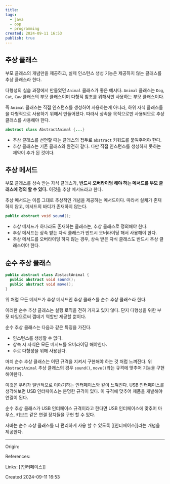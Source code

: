 ```yaml
---
title: 
tags:
  - java
  - oop
  - programming
created: 2024-09-11 16:53
publish: true
---
```

## 추상 클래스
부모 클래스의 개념만을 제공하고, 실제 인스턴스 생성 기능은 제공하지 않는 클래스를 추상 클래스라 한다.

다형성의 실습 과정에서 만들었던 `Animal` 클래스가 좋은 예시다.
`Animal` 클래스는 `Dog`, `Cat`, `Caw` 클래스의 부모 클래스이며 다형적 참조를 위해서만 사용하는 부모 클래스이다.

즉 `Animal` 클래스는 직접 인스턴스를 생성하여 사용하는게 아니라, 하위 자식 클래스들을 다형적으로 사용하기 위해서 만들어졌다. 따라서 상속을 목적으로만 사용되므로 추상 클래스를 사용해야 한다.

```java
abstract class AbstractAnimal {...}
```

- 추상 클래스를 선언할 때는 클래스의 접두로 `abstract` 키워드를 붙여주어야 한다.
- 추상 클래스는 기존 클래스와 완전히 같다. 다만 직접 인스턴스를 생성하지 못하는 제약이 추가 된 것이다.
## 추상 메서드
부모 클래스를 상속 받는  자식 클래스가, **반드시 오버라이딩 해야 하는 메서드를 부모 클래스에 정의 할 수 있다.** 이것을 추상 메서드라고 한다.

추상 메서드는 이름 그대로 추상적인 개념을 제공하는 메서드이다. 따라서 실체가 존재하지 않고, 메서드의 바디가 존재하지 않는다.

```java
public abstract void sound();
```

- 추상 메서드가 하나라도 존재하는 클래스는, 추상 클래스로 정의해야 한다.
- 추상 메서드는 상속 받는 자식 클래스가 반드시 오버라이딩 해서 사용해야 한다.
- 추상 메서드를 오버라이딩 하지 않는 경우, 상속 받은 자식 클래스도 반드시 추상 클래스여야 한다.

## 순수 추상 클래스
```java
public abstract class AbstactAnimal {  
  public abstract void sound();  
  public abstract void move();
}
```
위 처럼 모든 메서드가 추상 메서드인 추상 클래스를 순수 추상 클래스라 한다.

이러한 순수 추상 클래스는 실행 로직을 전혀 가지고 있지 않다. 단지 다형성을 위한 부모 타입으로써 껍데기 역할만 제공할 뿐이다.

순수 추상 클래스는 다음과 같은 특징을 가진다.
- 인스턴스를 생성할 수 없다.
- 상속 시 자식은 모든 메서드를 오버라이딩 해야한다.
- 주로 다형성을 위해 사용된다.

마치 순수 추상 클래스는 어떤 규격을 지켜서 구현해야 하는 것 처럼 느껴진다. 위 `AbstractAnimal` 추상 클래스의 경우 `sound()`, `move()`라는 규격에 맞추어 기능을 구현 해야한다.

이것은 우리가 일반적으로 이야기하는 인터페이스와 같이 느껴진다. USB 인터페이스를 생각해보면 USB 인터페이스는 분명한 규격이 있다. 이 규격에 맞추어 제품을 개발해야 연결이 된다.

순수 추상 클래스가 USB 인터페이스 규격이라고 한다면 USB 인터페이스에 맞추어 마우스, 키보드 같은 연결 장치들을 구현 할 수 있다.

자바는 순수 추상 클래스를 더 편리하게 사용 할 수 있도록 [[인터페이스]]라는 개념을 제공한다.

---
Origin: 

References: 

Links: [[인터페이스]]

Created 2024-09-11 16:53